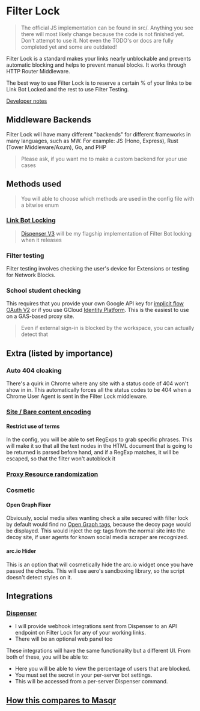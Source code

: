 # Filter Lock

> The official JS implementation can be found in src/. Anything you see there will most likely change because the code is not finished yet. Don't attempt to use it. Not even the TODO's or docs are fully completed yet and some are outdated!

Filter Lock is a standard makes your links nearly unblockable and prevents automatic blocking and helps to prevent manual blocks. It works through HTTP Router Middleware.

The best way to use Filter Lock is to reserve a certain % of your links to be Link Bot Locked and the rest to use Filter Testing.

[Developer notes](./docs/For%20devs/Index.md)

## Middleware Backends

Filter Lock will have many different "backends" for different frameworks in many languages, such as MW. For example: JS (Hono, Express), Rust (Tower Middleware/Axum), Go, and PHP

> Please ask, if you want me to make a custom backend for your use cases

## Methods used

> You will able to choose which methods are used in the config file with a bitwise enum

### [Link Bot Locking](./docs/For%20devs/link)

> [Dispenser V3](https://github.com/VyperGroup/Dispenser) will be my flagship implementation of Filter Bot locking when it releases

### Filter testing

Filter testing involves checking the user's device for Extensions or testing for Network Blocks.

### School student checking

This requires that you provide your own Google API key for [implicit flow OAuth V2](https://developers.google.com/identity/protocols/oauth2/javascript-implicit-flow) or if you use GCloud [Identity Platform](https://cloud.google.com/identity-platform/docs/web/google). This is the easiest to use on a GAS-based proxy site.

> Even if external sign-in is blocked by the workspace, you can actually detect that

## Extra (listed by importance)

### Auto 404 cloaking

There's a quirk in Chrome where any site with a status code of 404 won't show in in. This automatically forces all the status codes to be 404 when a Chrome User Agent is sent in the Filter Lock middleware.

### [Site / Bare content encoding](./docs/For%20devs/"Wrapping"%20methods.md)

#### Restrict use of terms

In the config, you will be able to set RegExps to grab specific phrases. This will make it so that all the text nodes in the HTML document that is going to be returned is parsed before hand, and if a RegExp matches, it will be escaped, so that the filter won't autoblock it

### [Proxy Resource randomization](./docs/)

### Cosmetic

#### Open Graph Fixer

Obviously, social media sites wanting check a site secured with filter lock by default would find no [Open Graph tags](https://ogp.me/), because the decoy page would be displayed. This would inject the og: tags from the normal site into the decoy site, if user agents for known social media scraper are recognized.

#### arc.io Hider

This is an option that will cosmetically hide the arc.io widget once you have passed the checks. This will use aero's sandboxing library, so the script doesn't detect styles on it.

## Integrations

### [Dispenser](...)

- I will provide webhook integrations sent from Dispenser to an API endpoint on Filter Lock for any of your working links.
- There will be an optional web panel too

These integrations will have the same functionality but a different UI. From both of these, you will be able to:

- Here you will be able to view the percentage of users that are blocked.
- You must set the secret in your per-server bot settings.
- This will be accessed from a per-server Dispenser command.

## [How this compares to Masqr](./docs/For%20devs/How%20Masqr%20compares%20to%20Filter%20Lock.md)
